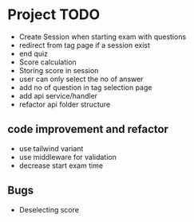 # Project TODO

- Create Session when starting exam with questions
- redirect from tag page if a session exist
- end quiz
- Score calculation
- Storing score in session
- user can only select the no of answer
- add no of question in tag selection page
- add api service/handler
- refactor api folder structure

## code improvement and refactor
- use tailwind variant
- use middleware for validation 
- decrease start exam time

## Bugs
- Deselecting score